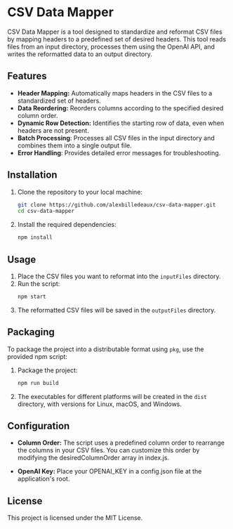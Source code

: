 # CSV Data Mapper

CSV Data Mapper is a tool designed to standardize and reformat CSV files by mapping headers to a predefined set of desired headers. This tool reads files from an input directory, processes them using the OpenAI API, and writes the reformatted data to an output directory.

## Features

- **Header Mapping:** Automatically maps headers in the CSV files to a standardized set of headers.
- **Data Reordering:** Reorders columns according to the specified desired column order.
- **Dynamic Row Detection:** Identifies the starting row of data, even when headers are not present.
- **Batch Processing**: Processes all CSV files in the input directory and combines them into a single output file.
- **Error Handling**: Provides detailed error messages for troubleshooting.

## Installation

1. Clone the repository to your local machine:
    ```bash
    git clone https://github.com/alexbilledeaux/csv-data-mapper.git
    cd csv-data-mapper
    ```

2. Install the required dependencies:
    ```bash
    npm install
    ```

## Usage

1. Place the CSV files you want to reformat into the `inputFiles` directory.
2. Run the script:
    ```bash
    npm start
    ```
3. The reformatted CSV files will be saved in the `outputFiles` directory.

## Packaging

To package the project into a distributable format using `pkg`, use the provided npm script:

1. Package the project:
    ```bash
    npm run build
    ```

2. The executables for different platforms will be created in the `dist` directory, with versions for Linux, macOS, and Windows.

## Configuration

- **Column Order:** The script uses a predefined column order to rearrange the columns in your CSV files. You can customize this order by modifying the desiredColumnOrder array in index.js.

- **OpenAI Key:** Place your OPENAI_KEY in a config.json file at the application's root.

## License

This project is licensed under the MIT License.
